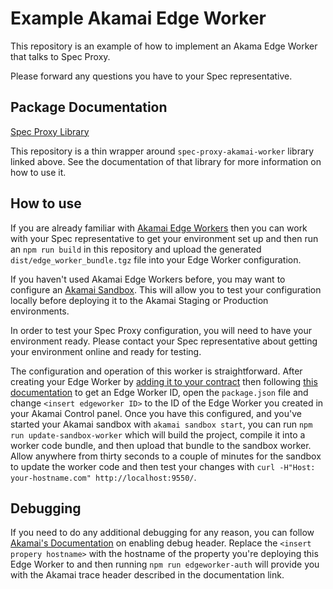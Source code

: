 # Example Akamai Edge Worker

This repository is an example of how to implement an Akama Edge Worker that
talks to Spec Proxy.

Please forward any questions you have to your Spec representative.

## Package Documentation

[Spec Proxy Library](https://www.npmjs.com/package/@specprotected/spec-proxy-akamai-worker)

This repository is a thin wrapper around `spec-proxy-akamai-worker` library
linked above. See the documentation of that library for more information on how
to use it.

## How to use

If you are already familiar with [Akamai Edge Workers](https://techdocs.akamai.com/edgeworkers/docs/welcome-to-edgeworkers)
then you can work with your Spec representative to get your environment set up
and then run an `npm run build` in this repository and upload the generated
`dist/edge_worker_bundle.tgz` file into your Edge Worker configuration.

If you haven't used Akamai Edge Workers before, you may want to configure an
[Akamai Sandbox](https://techdocs.akamai.com/sandbox/docs/create-a-sandbox-with-the-cli).
This will allow you to test your configuration locally before deploying it to
the Akamai Staging or Production environments.

In order to test your Spec Proxy configuration, you will need to have your
environment ready. Please contact your Spec representative about getting your
environment online and ready for testing.

The configuration and operation of this worker is straightforward. After
creating your Edge Worker by [adding it to your contract](https://techdocs.akamai.com/edgeworkers/docs/set-up-the-edgeworkers-service)
then following [this documentation](https://techdocs.akamai.com/edgeworkers/docs/create-an-edgeworker-id)
to get an Edge Worker ID, open the `package.json` file and change `<insert
edgeworker ID>` to the ID of the Edge Worker you created in your Akamai Control
panel. Once you have this configured, and you've started your Akamai sandbox
with `akamai sandbox start`, you can run `npm run update-sandbox-worker` which
will build the project, compile it into a worker code bundle, and then upload
that bundle to the sandbox worker. Allow anywhere from thirty seconds to a
couple of minutes for the sandbox to update the worker code and then test your
changes with `curl -H"Host: your-hostname.com" http://localhost:9550/`.

## Debugging

If you need to do any additional debugging for any reason, you can follow
[Akamai's Documentation](https://techdocs.akamai.com/edgeworkers/docs/enable-enhanced-debug-headers-for-responseprovider)
on enabling debug header. Replace the `<insert propery hostname>` with the
hostname of the property you're deploying this Edge Worker to and then running
`npm run edgeworker-auth` will provide you with the Akamai trace header
described in the documentation link.
